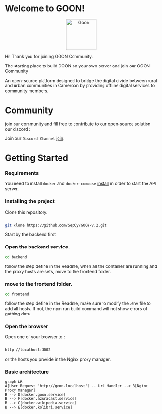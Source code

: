# Welcome to GOON!

<p align="center">
<img  src="https://avatars.githubusercontent.com/u/116578301?s=200&v=4"  width="100"  alt="Goon"  /></p>

Hi! Thank you for joining GOON Community.

The starting place to build GOON on your own server and join our GOON Community

An open-source platform designed to bridge the digital divide between rural and urban communities in Cameroon by providing offline digital services to community members.

# Community

join our community and fill free to contribute to our open-source solution
our discord :

Join our `Discord Channel` [join](https://discord.gg/vNNsKGZN).

# Getting Started

### Requirements

You need to install `docker` and `docker-compose` [install](https://docs.docker.com/engine/install/ "https://docs.docker.com/engine/install/") in order to start the API server.

### Installing the project

Clone this repository.

```bash

git clone https://github.com/SepCy/GOON-v.2.git

```

Start by the backend first

### Open the backend service.

```bash
cd backend
```

follow the step define in the Readme, when all the container are running and the proxy hosts are sets, move to the frontend folder.

### move to the frontend folder.

```bash
cd frontend
```

follow the step define in the Readme, make sure to modify the .env file to add all hosts.
If not, the npm run build command will not show errors of gathing data.

### Open the browser

Open one of your browser to :

```bash

http://localhost:3002

```

or the hosts you provide in the Nginx proxy manager.

### Basic architecture

```mermaid
graph LR
A[User Request 'http://goon.localhost'] -- Url Handler --> B[Nginx Proxy Manager]
B --> D[docker.goon.service]
B --> F[docker.azuracast.service]
B --> C[docker.wikipedia.service]
B --> E[docker.kolibri.service]
```

